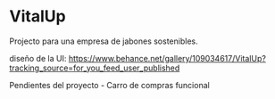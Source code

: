 # VitalUp

Projecto para una empresa de jabones sostenibles.

diseño de la UI: https://www.behance.net/gallery/109034617/VitalUp?tracking_source=for_you_feed_user_published

Pendientes del proyecto - Carro de compras funcional
